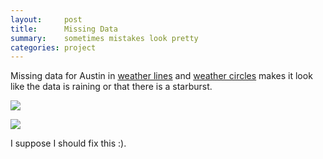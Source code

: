 ```yaml
---
layout:     post
title:      Missing Data
summary:    sometimes mistakes look pretty
categories: project
---
```


Missing data for Austin in [weather lines](http:weatherLines.zanarmstrong.com) and [weather circles](http:weather.zanarmstrong.com) makes it look like the data is raining or that there is a starburst.  

![](https://lh3.googleusercontent.com/xvU1ME9dZuzKoYn0HxUFg8gPHGTSzwKiIzr7MzBHp9Wp=w1055-h301-no)

![](https://lh5.googleusercontent.com/P_Jv6_Yu9mSKdo0Rgr3JRkC8fCuL070EdK8NVtpJPaQG=w384-h370-no)

I suppose I should fix this :).  

